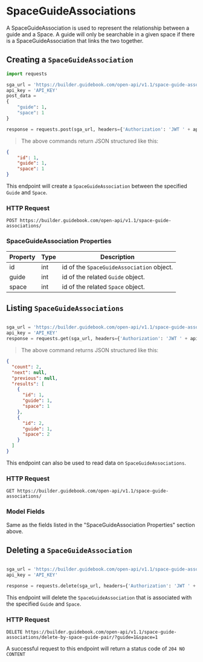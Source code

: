 # SpaceGuideAssociations

A SpaceGuideAssociation is used to represent the relationship between a guide and a Space. A guide will only be searchable in a given space if there is a SpaceGuideAssociation that links the two together.

## Creating a `SpaceGuideAssociation`

```python
import requests

sga_url = 'https://builder.guidebook.com/open-api/v1.1/space-guide-associations/'
api_key = 'API_KEY'
post_data =
{
    "guide": 1,
    "space": 1
}

response = requests.post(sga_url, headers={'Authorization': 'JWT ' + api_key}).json()
```

> The above commands return JSON structured like this:

```json
{
    "id": 1,
    "guide": 1,
    "space": 1
}

```

This endpoint will create a `SpaceGuideAssociation` between the specified `Guide` and `Space`.

### HTTP Request

`POST https://builder.guidebook.com/open-api/v1.1/space-guide-associations/`

### SpaceGuideAssociation Properties

Property           | Type        | Description
---------          | --------    | --------
id                 | int         | id of the `SpaceGuideAssociation` object.
guide              | int         | id of the related `Guide` object.
space              | int         | id of the related `Space` object.

## Listing `SpaceGuideAssociations`

```python

sga_url = 'https://builder.guidebook.com/open-api/v1.1/space-guide-associations/'
api_key = 'API_KEY'
response = requests.get(sga_url, headers={'Authorization': 'JWT ' + api_key}).json()
```

> The above command returns JSON structured like this:

```json
{
  "count": 2,
  "next": null,
  "previous": null,
  "results": [
    {
      "id": 1,
      "guide": 1,
      "space": 1
    },
    {
      "id": 2,
      "guide": 1,
      "space": 2
    }
  ]
}

```

This endpoint can also be used to read data on `SpaceGuideAssociations`.

### HTTP Request

`GET https://builder.guidebook.com/open-api/v1.1/space-guide-associations/`

### Model Fields

Same as the fields listed in the "SpaceGuideAssociation Properties" section above.

## Deleting a `SpaceGuideAssociation`

```python

sga_url = 'https://builder.guidebook.com/open-api/v1.1/space-guide-associations/delete-by-space-guide-pair/?guide=<id>&space=<id>'
api_key = 'API_KEY'

response = requests.delete(sga_url, headers={'Authorization': 'JWT ' + api_key}).json()
```

This endpoint will delete the `SpaceGuideAssociation` that is associated with the specified `Guide` and `Space`.

### HTTP Request

`DELETE https://builder.guidebook.com/open-api/v1.1/space-guide-associations/delete-by-space-guide-pair/?guide=1&space=1`

A successful request to this endpoint will return a status code of `204 NO CONTENT`
